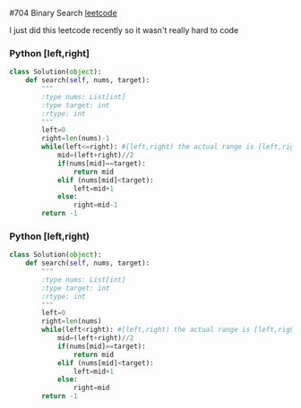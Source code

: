 
#704 Binary Search
[leetcode](https://leetcode.com/problems/binary-search/)

I just did this leetcode recently so it wasn't really hard to code


### Python [left,right]

```python
class Solution(object):
    def search(self, nums, target):
        """
        :type nums: List[int]
        :type target: int
        :rtype: int
        """
        left=0
        right=len(nums)-1
        while(left<=right): #[left,right) the actual range is [left,right-1] 
            mid=(left+right)//2
            if(nums[mid]==target):
                return mid
            elif (nums[mid]<target):
                left=mid+1
            else:
                right=mid-1
        return -1

```
### Python [left,right)
```python
class Solution(object):
    def search(self, nums, target):
        """
        :type nums: List[int]
        :type target: int
        :rtype: int
        """
        left=0
        right=len(nums)
        while(left<right): #[left,right) the actual range is [left,right-1] 
            mid=(left+right)//2
            if(nums[mid]==target):
                return mid
            elif (nums[mid]<target):
                left=mid+1
            else:
                right=mid
        return -1
```

